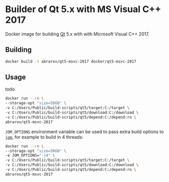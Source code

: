 # Builder of Qt 5.x with MS Visual C++ 2017

Docker image for building [Qt](https://www.qt.io) 5.x with with Microsoft Visual C++ 2017.

## Building

```bash
docker build -t abrarov/qt5-msvc-2017 docker/qt5-msvc-2017
```

## Usage

todo

```bash
docker run --rm \
--storage-opt "size=50GB" \
-v C:/Users/Public/build-scripts/qt5/target:C:/target \
-v C:/Users/Public/build-scripts/qt5/download:C:/download \
-v C:/Users/Public/build-scripts/qt5/depend:C:/depend:ro \
abrarov/qt5-msvc-2017
```

`JOM_OPTIONS` environment variable can be used to pass extra build options to 
[`jom`](https://wiki.qt.io/Jom), for example to build in 4 threads:

```bash
docker run --rm \
--storage-opt "size=50GB" \
-e JOM_OPTIONS="-j4" \
-v C:/Users/Public/build-scripts/qt5/target:C:/target \
-v C:/Users/Public/build-scripts/qt5/download:C:/download \
-v C:/Users/Public/build-scripts/qt5/depend:C:/depend:ro \
abrarov/qt5-msvc-2017
```
